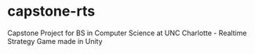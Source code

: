 # capstone-rts
Capstone Project for BS in Computer Science at UNC Charlotte - Realtime Strategy Game made in Unity
